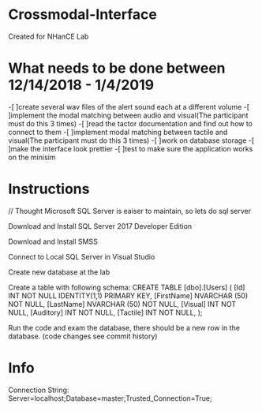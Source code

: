 # Crossmodal-Interface

Created for NHanCE Lab

# What needs to be done between 12/14/2018 - 1/4/2019
  -[ ]create several wav files of the alert sound each at a different volume
  -[ ]implement the modal matching between audio and visual(The participant must do this 3 times)
  -[ ]read the tactor documentation and find out how to connect to them
  -[ ]implement modal matching between tactile and visual(The participant must do this 3 times)
  -[ ]work on database storage
  -[ ]make the interface look prettier
  -[ ]test to make sure the application works on the minisim
  
# Instructions

// Thought Microsoft SQL Server is eaiser to maintain, so lets do sql server

Download and Install SQL Server 2017 Developer Edition

Download and Install SMSS

Connect to Local SQL Server in Visual Studio

Create new database at the lab

Create a table with following schema:
CREATE TABLE [dbo].[Users] (
[Id] INT NOT NULL IDENTITY(1,1) PRIMARY KEY,
[FirstName] NVARCHAR (50) NOT NULL,
[LastName] NVARCHAR (50) NOT NULL,
[Visual] INT NOT NULL,
[Auditory] INT NOT NULL,
[Tactile] INT NOT NULL,
);

Run the code and exam the database, there should be a new row in the database. (code changes see commit history)

# Info

Connection String: Server=localhost;Database=master;Trusted_Connection=True;
